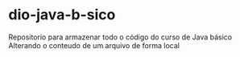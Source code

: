 # dio-java-b-sico
Repositorio para armazenar todo o código do curso de Java básico 
Alterando o conteudo de um arquivo de forma local
